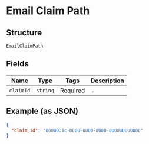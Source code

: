 
# Email Claim Path

## Structure

`EmailClaimPath`

## Fields

| Name | Type | Tags | Description |
|  --- | --- | --- | --- |
| `claimId` | `string` | Required | - |

## Example (as JSON)

```json
{
  "claim_id": "0000031c-0000-0000-0000-000000000000"
}
```

